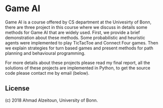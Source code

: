 Game AI 
==========================================

Game AI is a course offered by CS department at the Univesirty of Bonn, there are three project in this course where we discuss in details some methods for Game AI that are widely used. First, we provide a brief demonstration about these methods. Some probabilistic and heuristic agents were implemented to play TicTacToe and Connect Four games. Then we explain strategies for turn based games and present methods for path planning and behavioural programming.

For more details about these projects please read my final report, all the solutions of these projects are implemented in Python, to get the source code please contact me by email (below).




## License

(c) 2018 Ahmad Alzeitoun, University of Bonn.
